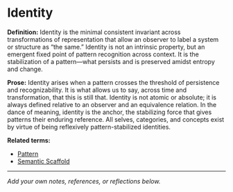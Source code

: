 # Identity

**Definition:**
Identity is the minimal consistent invariant across transformations of representation that allow an observer to label a system or structure as “the same.” Identity is not an intrinsic property, but an emergent fixed point of pattern recognition across context. It is the stabilization of a pattern—what persists and is preserved amidst entropy and change.

**Prose:**
Identity arises when a pattern crosses the threshold of persistence and recognizability. It is what allows us to say, across time and transformation, that this is still that. Identity is not atomic or absolute; it is always defined relative to an observer and an equivalence relation. In the dance of meaning, identity is the anchor, the stabilizing force that gives patterns their enduring reference. All selves, categories, and concepts exist by virtue of being reflexively pattern-stabilized identities.

**Related terms:**
- [Pattern](pattern.md)
- [Semantic Scaffold](semantic_scaffold.md)

---
*Add your own notes, references, or reflections below.*
